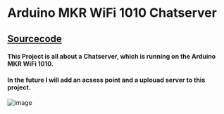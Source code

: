 # Arduino MKR WiFi 1010 Chatserver 
## [Sourcecode](https://github.com/jann-amh/MKR-WiFi-1010-Chatserver)
#### This Project is all about a Chatserver, which is running on the Arduino MKR WiFi 1010.
#### In the future I will add an acsess point and a uplouad server to this project.
 ![image](https://store-cdn.arduino.cc/uni/catalog/product/cache/1/image/520x330/604a3538c15e081937dbfbd20aa60aad/a/b/abx00023_featured_3.jpg)